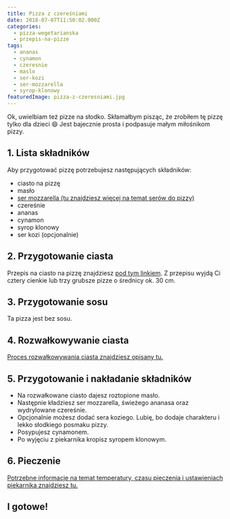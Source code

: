```yaml
---
title: Pizza z czereśniami
date: 2018-07-07T11:50:02.000Z
categories: 
  - pizza-wegetarianska
  - przepis-na-pizze
tags: 
  - ananas
  - cynamon
  - czeresnie
  - maslo
  - ser-kozi
  - ser-mozzarella
  - syrop-klonowy
featuredImage: pizza-z-czeresniami.jpg
---
```


Ok, uwielbiam też pizze na słodko. Skłamałbym pisząc, że zrobiłem tę pizzę tylko dla dzieci 😄 Jest bajecznie prosta i podpasuje małym miłośnikom pizzy.

## 1\. Lista składników

Aby przygotować pizzę potrzebujesz następujących składników:

- ciasto na pizzę
- masło
- <a title="Ser do pizzy" href="/jaki-ser-wybrac-do-pizzy/" target="_blank" rel="noopener">ser mozzarella (tu znajdziesz więcej na temat serów do pizzy)</a>
- czereśnie
- ananas
- cynamon
- syrop klonowy
- ser kozi (opcjonalnie)

## 2\. Przygotowanie ciasta

Przepis na ciasto na pizzę znajdziesz <a title="Przepis na ciasto podstawowe" href="/przepis-na-ciasto-na-pizze/" target="_blank">pod tym linkiem</a>. Z przepisu wyjdą Ci cztery cienkie lub trzy grubsze pizze o średnicy ok. 30 cm.

## 3\. Przygotowanie sosu

Ta pizza jest bez sosu.

## 4\. Rozwałkowywanie ciasta

<a title="Rozwałkowywanie ciasta" href="/jak-walkowac-ciasto-pizzy/" target="_blank">Proces rozwałkowywania ciasta znajdziesz opisany tu.</a>

## 5\. Przygotowanie i nakładanie składników

- Na rozwałkowane ciasto dajesz roztopione masło.
- Następnie kładziesz ser mozzarella, świeżego ananasa oraz wydrylowane czereśnie.
- Opcjonalnie możesz dodać sera koziego. Lubię, bo dodaje charakteru i lekko słodkiego posmaku pizzy.
- Posypujesz cynamonem.
- Po wyjęciu z piekarnika kropisz syropem klonowym.

## 6\. Pieczenie

<a title="Jak ustawić piekarnik do pieczenia pizzy" href="/jak-ustawic-piekarnik-pieczenia-pizzy/" target="_blank" rel="noopener">Potrzebne informacje na temat temperatury, czasu pieczenia i ustawieniach piekarnika znajdziesz tu.</a>

## I gotowe!
